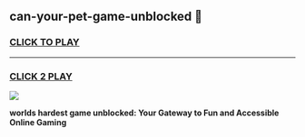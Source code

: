 
## can-your-pet-game-unblocked 👋
<h3>
<a href="https://premium.freeplayer.one?title=can-your-pet-game-unblocked&ref=14F">CLICK TO PLAY</a></h3>
<hr>

<h3>
<a href="https://premium.freeplayer.one?title=can-your-pet-game-unblocked&ref=14F">CLICK 2 PLAY</a>
  
</h3>

<a href="https://premium.freeplayer.one?title=can-your-pet-game-unblocked&ref=12F/"><img src="https://clearcache.store/games.png"></a>


**worlds hardest game unblocked: Your Gateway to Fun and Accessible Online Gaming**
